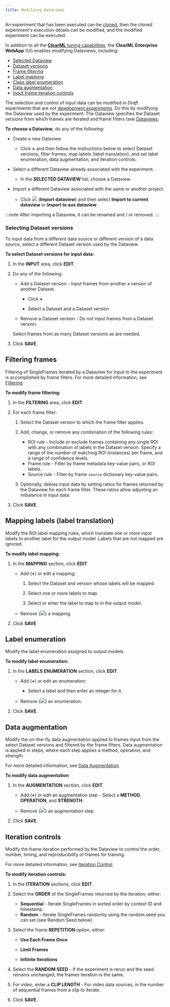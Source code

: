 ```yaml
---
title: Modifying Dataviews
---
```


An experiment that has been executed can be [cloned](../../webapp/webapp_exp_reproducing.md), then the cloned experiment's
execution details can be modified, and the modified experiment can be executed.

In addition to all the [**ClearML** tuning capabilities](../../webapp/webapp_exp_tuning.md), the **ClearML Enterprise WebApp** (UI)
enables modifying Dataviews, including:
* [Selected Dataview](#selected-dataview)
* [Dataset versions](#selecting-dataset-versions)
* [Frame filtering](#filtering-frames)
* [Label mapping](#mapping-labels-label-translation)
* [Class label enumeration](#label-enumeration)
* [Data augmentation](#data-augmentation)
* [Input frame iteration controls](#iteration-controls)


The selection and control of input data can be modified in *Draft* experiments that are not [development experiments](../task.md#development-experiments).
Do this by modifying the Dataview used by the experiment. The Dataview specifies the Dataset versions from which frames
are iterated and frame filters (see [Dataviews](webapp_dataviews.md).

**To choose a Dataview**, do any of the following:

* Create a new Dataview

    * Click **+** and then follow the instructions below to select Dataset versions, filter frames, map labels (label translation),
      and set label enumeration, data augmentation, and iteration controls.

* Select a different Dataview already associated with the experiment.

    * In the **SELECTED DATAVIEW** list, choose a Dataview.

* Import a different Dataview associated with the same or another project.

    * Click <img src="/docs/latest/static/icons/ico-import.svg" className="icon size-md space-sm" /> (**Import dataview**) and then
      select **Import to current dataview** or **Import to aux dataview**.

:::note
After importing a Dataview, it can be renamed and / or removed.
:::

### Selecting Dataset versions

To input data from a different data source or different version of a data source, select a different Dataset version used
by the Dataview.

**To select Dataset versions for input data:**

1. In the **INPUT** area, click **EDIT**.
1. Do any of the following:

    * Add a Dataset version - Input frames from another a version of another Dataset.

        * Click **+**

        * Select a Dataset and a Dataset version

    * Remove a Dataset version - Do not input frames from a Dataset version.

   Select frames from as many Dataset versions as are needed.

1. Click **SAVE**.

## Filtering frames

Filtering of SingleFrames iterated by a Dataview for input to the experiment is accomplished by frame filters.
For more detailed information, see [Filtering](../dataviews.md#filtering).

**To modify frame filtering:**

1. In the **FILTERING** area, click **EDIT**.
1. For each frame filter:

    1. Select the Dataset version to which the frame filter applies.
    1. Add, change, or remove any combination of the following rules:

        * ROI rule - Include or exclude frames containing any single ROI with any combination of labels in the Dataset
          version. Specify a range of the number of matching ROI (instances) per frame, and a range of confidence levels.
        * Frame rule - Filter by frame metadata key-value pairs, or ROI labels.
        * Source rule - Filter by frame `source` dictionary key-value pairs.

    1. Optionally, debias input data by setting ratios for frames returned by the Dataview for each frame filter. These
       ratios allow adjusting an imbalance in input data.

1. Click **SAVE**.

## Mapping labels (label translation)

Modify the ROI label mapping rules, which translate one or more input labels to another label for the output model. Labels
that are not mapped are ignored.

**To modify label mapping:**

1. In the **MAPPING** section, click **EDIT**
    * Add (**+**) or edit a mapping:

        1. Select the Dataset and version whose labels will be mapped.

        1. Select one or more labels to map.

        1. Select or enter the label to map to in the output model.

    * Remove (<img src="/docs/latest/static/icons/ico-trash.svg" className="icon size-md space-sm" />) a mapping.

1. Click **SAVE**

## Label enumeration

Modify the label enumeration assigned to output models.

**To modify label enumeration:**

1. In the **LABELS ENUMERATION** section, click **EDIT**.

    * Add (**+**) or edit an enumeration:

        * Select a label and then enter an integer for it.

    * Remove (<img src="/docs/latest/static/icons/ico-trash.svg" className="icon size-md space-sm" />)  an enumeration.

1. Click **SAVE**.

## Data augmentation

Modify the on-the-fly data augmentation applied to frames input from the select Dataset versions and filtered by the frame filters. Data augmentation is applied in steps, where each step applies a method, operation, and strength.

For more detailed information, see [Data Augmentation](../dataviews.md#data-augmentation).

**To modify data augmentation**

1. In the **AUGMENTATION** section, click **EDIT**.

    * Add (**+**) or edit an augmentation step - Select a **METHOD**, **OPERATION**, and **STRENGTH**.

    * Remove (<img src="/docs/latest/static/icons/ico-trash.svg" className="icon size-md space-sm" />)  an augmentation step.

1. Click **SAVE**.

## Iteration controls

Modify the frame iteration performed by the Dataview to control the order, number, timing, and reproducibility of frames
for training.

For more detailed information, see [Iteration Control](../dataviews.md#iteration-control).

**To modify iteration controls:**

1. In the **ITERATION** sections, click **EDIT**.

1. Select the **ORDER** of the SingleFrames returned by the iteration, either:

    * **Sequential** - Iterate SingleFrames in sorted order by context ID and timestamp.
    * **Random** - Iterate SingleFrames randomly using the random seed you can set (see Random Seed below).

1. Select the frame **REPETITION** option, either:

    * **Use Each Frame Once**

    * **Limit Frames**

    * **Infinite Iterations**

1. Select the **RANDOM SEED** - If the experiment is rerun and the seed remains unchanged, the frames iteration is the same.

1. For video, enter a **CLIP LENGTH** - For video data sources, in the number of sequential frames from a clip to iterate.

1. Click **SAVE**.
